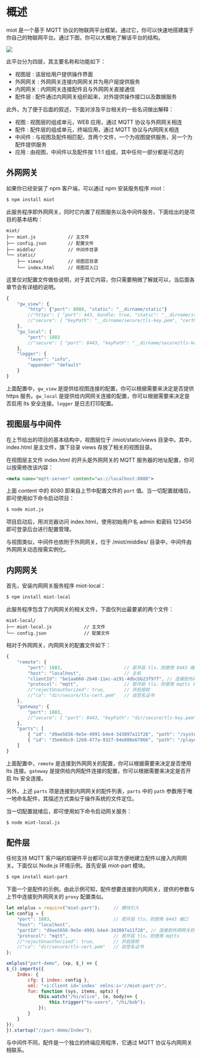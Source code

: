 # 概述

miot 是一个基于 MQTT 协议的物联网平台框架。通过它，你可以快速地搭建属于你自己的物联网平台。通过下图，你可以大概地了解该平台的结构。

<img src="https://xmlplus.cn/img/miot/framework.png" class="img-responsive"/>

此平台分为四层，其主要名称和功能如下：

- 视图层 : 该层给用户提供操作界面
- 外网网关 : 外网网关连接内网网关并为用户层提供服务
- 内网网关 : 内网网关连接配件且与外网网关直接通信
- 配件层 : 配件通过内网网关组织起来，对外提供操作接口以及数据服务

此外，为了便于后面的叙述，下面对涉及平台相关的一些名词做出解释：

- 视图 : 视图层的组成单元，WEB 应用，通过 MQTT 协议与外网网关相连
- 配件 : 配件层的组成单元，终端应用，通过 MQTT 协议与内网网关相连
- 中间件 : 与视图及配件相匹配，含两个文件，一个为视图提供服务，另一个为配件提供服务
- 应用 : 由视图，中间件以及配件按 1:1:1 组成，其中任何一部分都是可选的

## 外网网关

如果你已经安装了 npm 客户端，可以通过 npm 安装服务程序 miot：

```bash
$ npm install miot
```

此服务程序即外网网关，同时它内置了视图服务以及中间件服务，下面给出的是项目的基本结构：

```
miot/
├── miot.js            // 主文件
├── config.json        // 配置文件
├── middle/            // 中间件目录
└── static/
    ├── views/         // 视图层目录
    └── index.html     // 视图层入口
```

这里仅对配置文件做些说明，对于其它内容，你只需要稍微了解就可以，当后面各章节会有详细的说明。

```js
{
    "gw_view": {
        "http": {"port": 8080, "static": "__dirname/static"}
        //"https": { "port": 443, bundle: true, "static": "__dirname/static" }, 
        //"secure": { "keyPath": "__dirname/secure/tls-key.pem", "certPath": "__dirname/secure/tls-cert.pem" } },
    },
    "gw_local": {
        "port": 1883
        //"secure": { "port": 8443, "keyPath": "__dirname/secure/tls-key.pem",  "certPath": "__dirname/secure/tls-cert.pem" }
    },
    "logger": {
        "lever": "info",
        "appender" "default"
    }
}
```

上面配置中，`gw_view` 是提供给视图连接的配置，你可以根据需要来决定是否提供 https 服务。`gw_local` 是提供给内网网关连接的配置，你可以根据需要来决定是否启用 lts 安全连接。`logger` 是日志打印配置。

## 视图层与中间件

在上节给出的项目的基本结构中，视图层位于 /miot/static/views 目录中。其中，index.html 是主文件，旗下目录 views 存放了相关的视图目录。

在视图层主文件 index.html 的开头是外网网关的 MQTT 服务器的地址配置，你可以按需修改该内容：

```xml
<meta name="mqtt-server" content="ws://localhost:8080">
```

上面 content 中的 8080 即来自上节中配置文件的 `port` 值。当一切配置就绪后，即可使用如下命令启动项目：

```bash
$ node miot.js
```

项目启动后，用浏览器访问 index.html，使用初始用户名 admin 和密码 123456 即可登录后台进行配置管理。

与视图类似，中间件也依附于外网网关，位于 /miot/middles/ 目录中，中间件由外网网关动态按需实例化。

## 内网网关

首先，安装内网网关服务程序 miot-local：

```bash
$ npm install miot-local
```

此服务程序包含了内网网关的相关文件，下面仅列出最要紧的两个文件：

```
miot-local/
├── miot-local.js            // 主文件
└── config.json              // 配置文件
```

相对于外网网关，内网网关的配置文件如下：

```js
{
    "remote": {
        "port": 1883,                       // 若开启 tls，则使用 8443 端口
        "host": "localhost",                // 主机
        "clientId": "be1aa660-2b48-11ec-a191-4dbcbb23f97f", // 连接到外网网关的客户端标识符
        "protocol": "mqtt",                 // 若开启 tls，则使用 mqtts 并打开下面的注释
        //"rejectUnauthorized": true,       // 开启授权
        //"ca": "dir/secure/tls-cert.pem"   // 自签名证书
    },
    "gateway": {
        "port": 1883,
        //"secure": { "port": 8443, "keyPath": "dir/secure/tls-key.pem",  "certPath": "dir/secure/tls-cert.pem" }
    },
    "parts": [
        { "id": "d9ae5656-9e5e-4991-b4e4-343897a11f28", "path": "/system" },
        { "id": "35e64bc0-1268-477a-9327-94e880e67866", "path": "/player" }
    ]
}
```

上面配置中，`remote` 是连接到外网网关的配置，你可以根据需要来决定是否使用 lts 连接。`gateway` 是提供给内网配件连接的配置，你可以根据需要来决定是否开启 lts 安全连接。

另外，上述 `parts` 项是连接到内网网关的配件列表，`parts` 中的 `path` 参数用于唯一地命名配件，其描述方式类似于操作系统的文件定位。

当一切配置就绪后，即可使用如下命令启动网关服务：

```bash
$ node miot-local.js
```

## 配件层

任何支持 MQTT 客户端的软硬件平台都可以非常方便地建立配件以接入内网网关。下面仅以 Node.js 环境示例。首先安装 miot-part 模块。

```bash
$ npm install miot-part
```

下面一个是配件的示例，由此示例可知，配件想要连接到内网网关，提供的参数与上节中连接到外网网关的 `proxy` 配置类似。

```js
let xmlplus = require("miot-part");     // 模块引入
let config = {
    "port": 1883,                       // 若开启 tls，则使用 8443 端口
    "host": "localhost",
    "partId": "d9ae5656-9e5e-4991-b4e4-343897a11f28", // 连接到外网网关的客户端标识符
    "protocol": "mqtt",                 // 若开启 tls，则使用 mqtts
    //"rejectUnauthorized": true,       // 开启授权
    //"ca": "dir/secure/tls-cert.pem"   // 自签名证书
};

xmlplus("part-demo", (xp, $_) => {
$_().imports({
    Index: {
        cfg: { index: config },
        xml: "<i:Client id='index' xmlns:i='//miot-part'/>",
        fun: function (sys, items, opts) {
            this.watch("/hi/alice", (e, body)=> {
                this.trigger("to-users", "/hi/bob");
            });
        }
    }
});
}).startup("//part-demo/Index");
```

与中间件不同，配件是一个独立的终端应用程序，它通过 MQTT 协议与内网网关相联系。